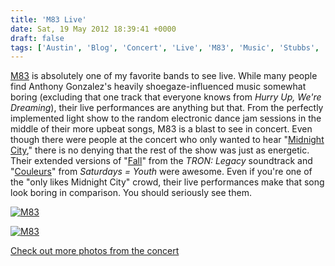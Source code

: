 ```yaml
---
title: 'M83 Live'
date: Sat, 19 May 2012 18:39:41 +0000
draft: false
tags: ['Austin', 'Blog', 'Concert', 'Live', 'M83', 'Music', 'Stubbs', 'Texas']
---
```


[M83](http://ilovem83.com/) is absolutely one of my favorite bands to see live. While many people find Anthony Gonzalez's heavily shoegaze-influenced music somewhat boring (excluding that one track that everyone knows from _Hurry Up, We're Dreaming_), their live performances are anything but that. From the perfectly implemented light show to the random electronic dance jam sessions in the middle of their more upbeat songs, M83 is a blast to see in concert. Even though there were people at the concert who only wanted to hear "[Midnight City](http://www.youtube.com/watch?v=9aZFcosBTaQ)," there is no denying that the rest of the show was just as energetic. Their extended versions of "[Fall](http://www.youtube.com/watch?v=BFD-dR8ToPM)" from the _TRON: Legacy_ soundtrack and "[Couleurs](http://www.youtube.com/watch?v=wrv0F-WTio4)" from _Saturdays = Youth_ were awesome. Even if you're one of the "only likes Midnight City" crowd, their live performances make that song look boring in comparison. You should seriously see them.

[![M83](https://live.staticflickr.com/8023/7225246692_038524ba46_b.jpg)](https://flic.kr/p/c1th7Q "M83 by Colin Sullender, on Flickr")

[![M83](https://live.staticflickr.com/7211/7246185336_644ff6445b_b.jpg)](https://flic.kr/p/c3jArW "M83 by Colin Sullender, on Flickr")

[Check out more photos from the concert](https://www.flickr.com/photos/shiruken/sets/72157629794247090/)